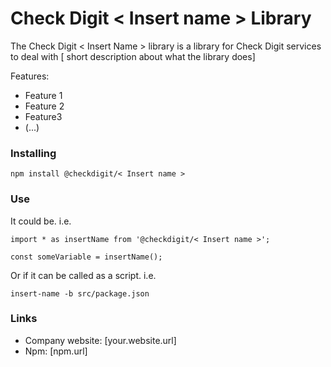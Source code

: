 # Check Digit < Insert name > Library

The Check Digit < Insert Name > library is a library for Check Digit services to deal with [ short description about what the library does]

Features:

- Feature 1
- Feature 2
- Feature3
- (...)

### Installing

`npm install @checkdigit/< Insert name >`

### Use

It could be. i.e.

```
import * as insertName from '@checkdigit/< Insert name >';

const someVariable = insertName();

```

Or if it can be called as a script. i.e.

```
insert-name -b src/package.json
```

### Links

- Company website: [your.website.url]
- Npm: [npm.url]
